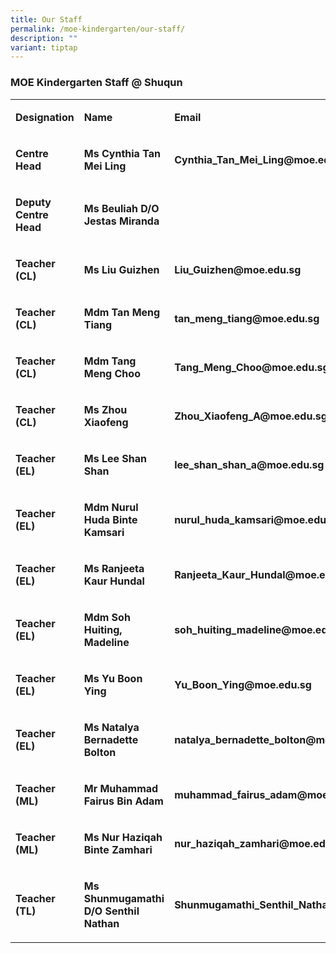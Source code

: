 ```yaml
---
title: Our Staff
permalink: /moe-kindergarten/our-staff/
description: ""
variant: tiptap
---
```

<h3><strong>MOE Kindergarten Staff @ Shuqun</strong></h3><table><tbody><tr><td rowspan="1" colspan="1"><p><strong>Designation</strong></p></td><td rowspan="1" colspan="1"><p><strong>Name</strong></p></td><td rowspan="1" colspan="1"><p><strong>Email</strong></p></td></tr><tr><td rowspan="1" colspan="1"><p><strong>Centre Head</strong></p></td><td rowspan="1" colspan="1"><p><strong>Ms Cynthia Tan Mei Ling</strong></p></td><td rowspan="1" colspan="1"><p><strong>Cynthia_Tan_Mei_Ling@moe.edu.sg</strong></p></td></tr><tr><td rowspan="1" colspan="1"><p><strong>Deputy Centre Head</strong></p></td><td rowspan="1" colspan="1"><p><strong>Ms Beuliah D/O Jestas Miranda</strong></p></td><td rowspan="1" colspan="1"><p></p></td></tr><tr><td rowspan="1" colspan="1"><p><strong>Teacher (CL)</strong></p></td><td rowspan="1" colspan="1"><p><strong>Ms Liu Guizhen</strong></p></td><td rowspan="1" colspan="1"><p><strong>Liu_Guizhen@moe.edu.sg</strong></p></td></tr><tr><td rowspan="1" colspan="1"><p><strong>Teacher (CL)</strong></p></td><td rowspan="1" colspan="1"><p><strong>Mdm Tan Meng Tiang</strong></p></td><td rowspan="1" colspan="1"><p><strong>tan_meng_tiang@moe.edu.sg</strong></p></td></tr><tr><td rowspan="1" colspan="1"><p><strong>Teacher (CL)</strong></p></td><td rowspan="1" colspan="1"><p><strong>Mdm Tang Meng Choo</strong></p></td><td rowspan="1" colspan="1"><p><strong>Tang_Meng_Choo@moe.edu.sg</strong></p></td></tr><tr><td rowspan="1" colspan="1"><p><strong>Teacher (CL)</strong></p></td><td rowspan="1" colspan="1"><p><strong>Ms Zhou Xiaofeng</strong></p></td><td rowspan="1" colspan="1"><p><strong>Zhou_Xiaofeng_A@moe.edu.sg</strong></p></td></tr><tr><td rowspan="1" colspan="1"><p><strong>Teacher (EL)</strong></p></td><td rowspan="1" colspan="1"><p><strong>Ms Lee Shan Shan</strong></p></td><td rowspan="1" colspan="1"><p><strong>lee_shan_shan_a@moe.edu.sg</strong></p></td></tr><tr><td rowspan="1" colspan="1"><p><strong>Teacher (EL)</strong></p></td><td rowspan="1" colspan="1"><p><strong>Mdm Nurul Huda Binte Kamsari</strong></p></td><td rowspan="1" colspan="1"><p><strong>nurul_huda_kamsari@moe.edu.sg</strong></p></td></tr><tr><td rowspan="1" colspan="1"><p><strong>Teacher (EL)</strong></p></td><td rowspan="1" colspan="1"><p><strong>Ms Ranjeeta Kaur Hundal</strong></p></td><td rowspan="1" colspan="1"><p><strong>Ranjeeta_Kaur_Hundal@moe.edu.sg</strong></p></td></tr><tr><td rowspan="1" colspan="1"><p><strong>Teacher (EL)</strong></p></td><td rowspan="1" colspan="1"><p><strong>Mdm Soh Huiting, Madeline</strong></p></td><td rowspan="1" colspan="1"><p><strong>soh_huiting_madeline@moe.edu.sg</strong></p></td></tr><tr><td rowspan="1" colspan="1"><p><strong>Teacher (EL)</strong></p></td><td rowspan="1" colspan="1"><p><strong>Ms Yu Boon Ying</strong></p></td><td rowspan="1" colspan="1"><p><strong>Yu_Boon_Ying@moe.edu.sg</strong></p></td></tr><tr><td rowspan="1" colspan="1"><p><strong>Teacher (EL)</strong></p></td><td rowspan="1" colspan="1"><p><strong>Ms Natalya Bernadette Bolton</strong></p></td><td rowspan="1" colspan="1"><p><strong>natalya_bernadette_bolton@moe.edu.sg</strong></p></td></tr><tr><td rowspan="1" colspan="1"><p><strong>Teacher (ML)</strong></p></td><td rowspan="1" colspan="1"><p><strong>Mr Muhammad Fairus Bin Adam</strong></p></td><td rowspan="1" colspan="1"><p><strong>muhammad_fairus_adam@moe.edu.sg</strong></p></td></tr><tr><td rowspan="1" colspan="1"><p><strong>Teacher (ML)</strong></p></td><td rowspan="1" colspan="1"><p><strong>Ms Nur Haziqah Binte Zamhari</strong></p></td><td rowspan="1" colspan="1"><p><strong>nur_haziqah_zamhari@moe.edu.sg</strong></p></td></tr><tr><td rowspan="1" colspan="1"><p><strong>Teacher (TL)</strong></p></td><td rowspan="1" colspan="1"><p><strong>Ms Shunmugamathi D/O Senthil Nathan</strong></p></td><td rowspan="1" colspan="1"><p><strong>Shunmugamathi_Senthil_Nathan@moe.edu.sg</strong></p></td></tr></tbody></table><p></p>